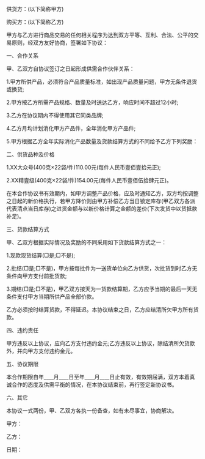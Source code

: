 
 


供货方：(以下简称甲方)


购买方：(以下简称乙方)


甲方与乙方进行商品交易的任何相关程序为达到双方平等、互利、合法、公平的交易原则，经双方友好协商，签署如下协议：


一、合作关系


甲、乙双方自协议签订之日起形成供需合作伙伴关系：


1.甲方所供产品，必须符合产品质量标准，如出现产品质量问题，甲方无条件退货或换货;


2.甲方按乙方所需产品规格、数量及时送达乙方，响应时间不超过12小时;


3.乙方在协议期内不得使用其它同类品牌;


4.乙方月均计划消化甲方产品件，全年消化甲方产品件;


5.甲方根据乙方全年实际消化产品数量及货款结算方式的不同给予乙方下列奖励：


二、供货品种及价格


1.XX大众号(400克×22袋/件)110.00元(每件人民币壹佰壹拾元正);


2.XX精壹级(400克×22袋/件)154.00元(每件人民币壹佰伍拾肆元正)。


在本合作协议书有效期内，如甲方调整产品价格，应及时通知乙方，双方均按调整之日起的新价格执行，若甲方降价则由甲方补偿乙方当日锁定库存(甲乙双方各派代表清点当日库存)之进货金额与以新价格计算之金额的差价(下次发货中以货抵款补足)。


三、货款结算方式


甲、乙双方根据实际情况及奖励的不同采用如下货款结算方式之一：


1.现款现货结算(□是;□不是);


2.批结(□是;□不是)，甲方按每批件为一送货单位向乙方供货，次批货到时乙方无条件向甲方支付前批货款;


3.期结(□是;□不是)，甲乙双方按天为一货款结算期，乙方应予当期的最后一天无条件支付甲方当期所供产品全部价款。


乙方必须按时结算货款，不得延迟。本协议结束之日，乙方应结清所欠甲方所有货款。


四、违约责任


甲方违反以上协议，应向乙方支付违约金元;乙方违反以上协议，除结清所欠货款外，并向甲方支付违约金元。


五、协议期限


本合作期限自年____月____日至年____月____日止有效，有效期届满，双方本着真诚合作的态度及供需平衡的情况，在本协议结束前，再行签定新协议书。


六、其它


本协议一式两份，甲、乙双方各执一份备查，如有未尽事宜，协商解决。


甲方：


乙方：


日期：
 


 

 
 
 
 
 
  


  
 

  


  


  
 
 
 
 

